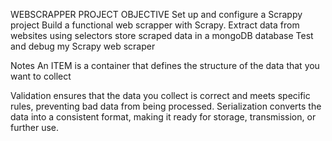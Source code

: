 WEBSCRAPPER PROJECT OBJECTIVE
Set up and configure a Scrappy project
Build a functional web scrapper with Scrapy.
Extract data from websites using selectors
store scraped data in a mongoDB database
Test and debug my Scrapy web scraper




Notes
An ITEM is a container that defines the structure of the data that you want to collect

Validation ensures that the data you collect is correct and meets specific rules, preventing bad data from being processed.
Serialization converts the data into a consistent format, making it ready for storage, transmission, or further use.